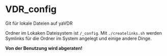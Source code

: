 # VDR_config

Git für lokale Dateien auf yaVDR

Ordner im Lokaken Dateisystem ist `/_config`. Mit `./createlinks.sh` werden Symlinks für die Ordner im System angelegt und einige andere Dinge.

**Von der Benutzung wird abgeraten!**


